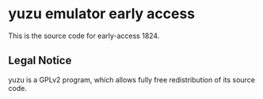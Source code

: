 yuzu emulator early access
=============

This is the source code for early-access 1824.

## Legal Notice

yuzu is a GPLv2 program, which allows fully free redistribution of its source code.